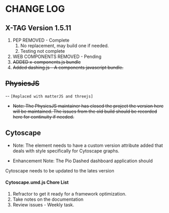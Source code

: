 ﻿# CHANGE LOG  

## X-TAG Version 1.5.11
1. PEP REMOVED - Complete  
    1. No replacement, may build one if needed. 
    2. Testing not complete 
2. WEB COMPONENTS REMOVED - Pending 
3. ~~ADDED x-components.js bundle~~  
4. ~~Added dashing.js - A components javascript bundle.~~

## ~~PhysicsJS~~ 
 -- `[Replaced with matterJS and threejs]`

* ~~Note: The PhysicsJS maintainer has closed the project the version here 
will be maintained. The issues from the old build should be recorded 
here for continuity if needed.~~


## Cytoscape 

* Note: The <x-page></x-page> element needs to have a custom version attribute
added that deals with style specifically for Cytoscape graphs.


* Enhancement Note: The Pio Dashed dashboard application should 


Cytoscape needs to be updated to the lates version
 

#### Cytoscape.umd.js Chore List 
1. Refractor to get it ready for a framework optimization.
2. Take notes on the documentation
3. Review issues - Weekly task.

